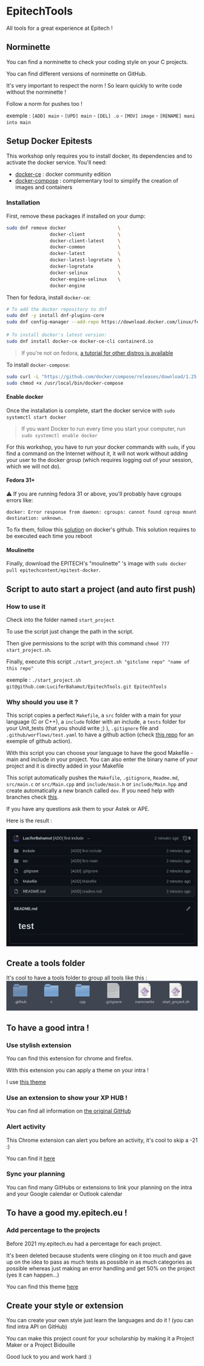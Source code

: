 # EpitechTools
All tools for a great experience at Epitech !

## Norminette

You can find a norminette to check your coding style on your C projects.

You can find different versions of norminette on GitHub.

It's very important to respect the norm ! So learn quickly to write code without the norminette !

Follow a norm for pushes too !

exemple : `[ADD] main` - `[UPD] main` - `[DEL] .o` - `[MOV] image` - `[RENAME] mani into main`

## Setup Docker Epitests

This workshop only requires you to install docker, its dependencies and to activate the docker service. You'll need:

- [docker-ce](https://docs.docker.com/engine/install/fedora/) : docker community edition
- [docker-compose](https://docs.docker.com/compose/install/) : complementary tool to simplify the creation of images and containers

### Installation

First, remove these packages if installed on your dump:

```bash
sudo dnf remove docker                   \
                docker-client            \
                docker-client-latest     \
                docker-common            \
                docker-latest            \
                docker-latest-logrotate  \
                docker-logrotate         \
                docker-selinux           \
                docker-engine-selinux    \
                docker-engine
```

Then for fedora, install `docker-ce`:

```bash
# To add the docker repository to dnf
sudo dnf -y install dnf-plugins-core
sudo dnf config-manager --add-repo https://download.docker.com/linux/fedora/docker-ce.repo

# To install docker's latest version:
sudo dnf install docker-ce docker-ce-cli containerd.io
```

> If you're not on fedora, [a tutorial for other distros is available](https://docs.docker.com/engine/install)

To install `docker-compose`:

```sh
sudo curl -L "https://github.com/docker/compose/releases/download/1.25.5/docker-compose-$(uname -s)-$(uname -m)" -o /usr/local/bin/docker-compose
sudo chmod +x /usr/local/bin/docker-compose
```

#### Enable docker

Once the installation is complete, start the docker service with `sudo systemctl start docker`

> If you want Docker to run every time you start your computer, run `sudo systemctl enable docker`

For this workshop, you have to run your docker commands with `sudo`, if you find a command on the Internet without it, it will not work without adding your user to the docker group (which requires logging out of your session, which we will not do).

#### Fedora 31+

:warning: If you are running fedora 31 or above, you'll probably have cgroups errors like:

```
docker: Error response from daemon: cgroups: cannot found cgroup mount destination: unknown.
```

To fix them, follow this [solution](https://github.com/docker/for-linux/issues/219#issuecomment-375160449) on docker's github. This solution requires to be executed each time you reboot

#### Moulinette

Finally, download the EPITECH's "moulinette" 's image with `sudo docker pull epitechcontent/epitest-docker`.

## Script to auto start a project (and auto first push)

### How to use it

Check into the folder named `start_project`

To use the script just change the path in the script.

Then give permissions to the script with this command `chmod 777 start_project.sh`.

Finally, execute this script `./start_project.sh "gitclone repo" "name of this repo"`

exemple : `./start_project.sh git@github.com:LuciferBahamut/EpitechTools.git EpitechTools`

### Why should you use it ?

This script copies a perfect `Makefile`, a `src` folder with a main for your language (C or C++), a `include` folder with an include, a `tests` folder for your Unit_tests (that you should write ;) ), `.gitignore` file and `.github/worflows/test.yaml` to have a github action (check [this repo](https://github.com/LuciferBahamut/workshop-ga-LuciferBahamut) for an exemple of github action).

With this script you can choose your language to have the good Makefile - main and include in your project. You can also enter the binary name of your project and it is directly added in your Makefile

This script automatically pushes the `Makefile`, `.gitignore`, `Readme.md`, `src/main.c` or `src/Main.cpp` and `include/main.h` or `include/Main.hpp` and create automatically a new branch called `dev`. If you need help with branches check [this](https://riptutorial.com/git/example/1633/creating-and-checking-out-new-branches).

If you have any questions ask them to your Astek or APE.

Here is the result :

![result](img/result.png)

## Create a tools folder

It's cool to have a tools folder to group all tools like this :
![toolsfolder](img/toolsfolder.png)

## To have a good intra !

### Use stylish extension

You can find this extension for chrome and firefox.

With this extension you can apply a theme on your intra !

I use [this theme](https://userstyles.org/styles/136022/epitech-flat-intranet)

### Use an extension to show your XP HUB !

You can find all information on [the original GitHub](https://github.com/NialaH/intraxphub_chrome)

### Alert activity

This Chrome extension can alert you before an activity, it's cool to skip a -21 :)

You can find it [here](https://chrome.google.com/webstore/detail/epitech-manager/jekeepplfbimflieidnckjigmmnjaadm?hl=fr)

### Sync your planning

You can find many GitHubs or extensions to link your planning on the intra and your Google calendar or Outlook calendar

## To have a good my.epitech.eu !

### Add percentage to the projects

Before 2021 my.epitech.eu had a percentage for each project. 

It's been deleted because students were clinging on it too much and gave up on the idea to pass as much tests as possible in as much categories as possible whereas just making an error handling and get 50% on the project (yes it can happen...)

You can find this theme [here](https://github.com/alwyn974/MyEpitechExt)

## Create your style or extension

You can create your own style just learn the languages and do it ! (you can find intra API on GitHub)

You can make this project count for your scholarship by making it a Project Maker or a Project Bidouille



Good luck to you and work hard :)
